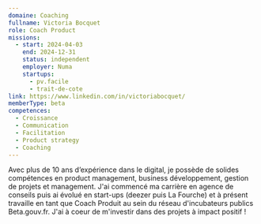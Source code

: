 ```yaml
---
domaine: Coaching
fullname: Victoria Bocquet
role: Coach Product
missions:
  - start: 2024-04-03
    end: 2024-12-31
    status: independent
    employer: Numa
    startups:
      - pv.facile
      - trait-de-cote
link: https://www.linkedin.com/in/victoriabocquet/
memberType: beta
competences:
  - Croissance
  - Communication
  - Facilitation
  - Product strategy
  - Coaching
---
```

Avec plus de 10 ans d’expérience dans le digital, je possède de solides compétences en product management, business développement, gestion de projets et management. J'ai commencé ma carrière en agence de conseils puis ai évolué en start-ups (deezer puis La Fourche) et à présent travaille en tant que Coach Produit au sein du réseau d'incubateurs publics Beta.gouv.fr. J'ai à coeur de m'investir dans des projets à impact positif !